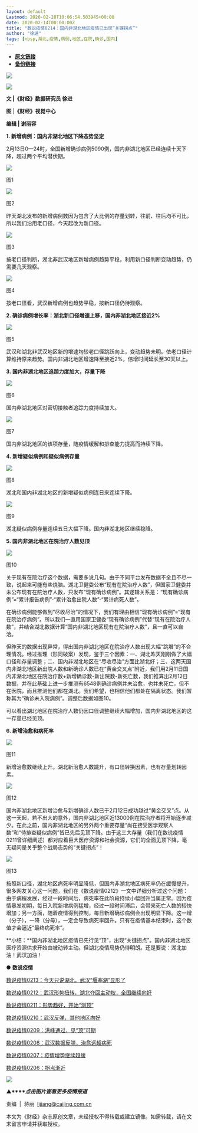 ```yaml
---
layout: default
Lastmod: 2020-02-28T10:06:54.503945+00:00
date: 2020-02-14T00:00:00Z
title: "数说疫情0214：国内非湖北地区疫情已出现“关键拐点”"
author: "徐进"
tags: [nbsp,湖北,疫情,病例,地区,在院,确诊,国内]
---
```


* [**原文链接**](http://mp.weixin.qq.com/s?__biz=MjM5NDU5NTM4MQ==&amp;mid=2653354102&amp;idx=2&amp;sn=600025a051aca6f23943d82a33bc7182&amp;chksm=bd570f2c8a20863a205e64f0d7cdc43c9f1e6c8edb8e03cecd5021c832d10789e5faed871f57#rd)
* [**备份链接**](http://archive.today/IxVVe)


![](/images/post/77e6cfb5c7ef66e00d9bd04f74961594.jpg)

![](/images/post/5f2078165e7c8e2b0f78ebd4c9c3e9bd.jpg)

  

**文 |《财经》数据研究员 徐进**

**图** |**《财经》视觉中心**

**编辑 | 谢丽容**

**1\. 新增病例：国内非湖北地区下降态势坚定**

2月13日0—24时，全国新增确诊病例5090例，国内非湖北地区已经连续十天下降，超过两个平均潜伏期。

![](/images/post/ce910ba1579f3941f3d97087f6786771.jpg)

图1

![](/images/post/fd3fc7d3d0162a04b764ec95b416c4ce.jpg)

图2

昨天湖北发布的新增病例数因为包含了大比例的存量划转，往前、往后均不可比，所以我们沿用老口径，今天起改为新口径。

![](/images/post/c438baa3b6f0661e7b9ade4c697ddcb9.jpg)

图3

按老口径判断，湖北非武汉地区新增病例趋势平稳，利用新口径判断变动趋势，仍需要几天观察。

![](/images/post/8e55045287d483f32c3133447f09e59b.jpg)

图4

按老口径看，武汉新增病例也趋势平稳，按新口径仍待观察。

**2\. 确诊病例增长率：湖北新口径增速上移，国内非湖北地区接近2%**

![](/images/post/908e37b1e4f17a10edb5fcec3d414add.jpg)  

图5

武汉和湖北非武汉地区新的增速均较老口径跳跃向上，变动趋势未明。依老口径计算维持原来趋势。国内非湖北地区增速降至接近2%，倍增时间延长至30天以上。

**3. 国内非湖北地区追踪力度加大，存量下降**

![](/images/post/e650e139e64c6252691488d64891dc1e.jpg)  

图6

国内非湖北地区对密切接触者追踪力度持续加大。

![](/images/post/a761d7b2657ad3a73749d28d1601f5e1.jpg)

图7

国内非湖北地区的该项存量，随疫情缓解和排查能力提高而持续下降。

**4. 新增疑似病例和疑似病例存量**

![](/images/post/705c50d8935b0dee7d3b0c73b4572aba.jpg)  

图8

湖北和国内非湖北地区的新增疑似病例连日来连续下降。

![](/images/post/7a60bd4e8dc6f8c1ae3cb925da4b193b.jpg)  

图9

湖北疑似病例存量连续五日大幅下降。国内非湖北地区继续稳降。

**5. 国内非湖北地区在院治疗人数见顶**

![](/images/post/8ee490fa98a3252aa3a572e72ae30f7f.jpg)  

图10

关于现有在院治疗这个数据，需要多说几句。由于不同平台发布数据不全且不尽一致，说起来可能有些烧脑。湖北卫健委公布“现有在院治疗人数”，但国家卫健委并未公布现有在院治疗人数，只发布“现有确诊病例”。其逻辑关系是：“现有确诊病例”=“累计报告病例”-“累计治愈出院人数”-“累计病死人数”。

在确诊病例能够做到“尽收尽治”的情况下，我们有理由相信“现有确诊病例”=“现有在院治疗病例”。所以我们一直用国家卫健委“现有确诊病例”代替“现有在院治疗人数”，并结合湖北数据计算“国内非湖北地区现有在院治疗人数”，且一直可以自洽。

但昨天的数据出现异常，得出国内非湖北地区在院治疗人数出现大幅“跳增”的不合理情况。经过推理（形同破案）发现，鉴于三个因素：一、湖北昨天刚刚做了大幅口径和存量调整；二、国内非湖北地区在“尽收尽治”方面比湖北好；三、这两天国内非湖北地区新出院人数和新确诊人数已在“黄金交叉点”附近，我们用2月11日国内非湖北地区在院治疗数+新增确诊数-新出院数-新死亡数，我们推算出2月12日数据，并在此基础上进一步推测有6548例确诊病例并未治愈，也并未死亡，但不在医院，而且推测他们都在湖北。我们希望，也相信他们都处在隔离状态。我们暂称其为“确诊未入院病例”。调整后数据如图10。

可以看出湖北地区在院治疗人数仍因口径调整继续大幅增加，国内非湖北地区的这一存量已经见顶。

**6. 新增治愈和病死率**

![](/images/post/c9591b242821a2ad37555b7a8da0c600.jpg)  

图11

新增治愈数继续上升。湖北新治愈人数跳升，有口径转换因素，也有存量划转因素。

![](/images/post/61651f48a176bf770ecdcb063ab6f52f.jpg)

图12

国内非湖北地区新增治愈与新增确诊人数已于2月12日成功越过“黄金交叉”点。从这一天起，若不出大的意外，国内非湖北地区近13000例在院治疗者将开始逐步减少。在此之前，国内非湖北地区的另外两个重要存量“尚在接受医学观察人数”和“待排查疑似病例”皆已先后见顶下降。由于这三大存量（我们在数说疫情0211曾详细阐述）都对应着巨大医疗资源和社会资源，它们的全面见顶下降，毫无疑问是关乎整个战局态势的“关键拐点”！

![](/images/post/02dbef82fe09618f7d180b3be5e4e3ec.jpg)

图13

按照新口径，湖北地区病死率明显降低，但国内非湖北地区病死率仍在缓慢提升，很多网友关心这一问题，我们在《数说疫情0212》一文中详细分析过这个问题：由于病程发展，经过一段时间后，病死率在此阶段持续小幅回升当属正常。因为疫情暴发初期，每日入院新增病例猛增，经过一段时间滞后，会带来死亡人数的较快增加；另一方面，随着疫情得到控制，每日新增确诊病例会出现明显下降。这一增（分子），一降（分母），一定会导致病死率回升。只有在疫情基本结束时，这个数值才会逼近“最终病死率”。

**小结：**国内非湖北地区疫情已先行见“顶”，出现“关键拐点”。国内非湖北地区医疗资源供求开始由被动转主动。但湖北疫情局势仍待明朗。还是要说：湖北加油！武汉加油！

● **数说疫情**

  

[数说疫情0213：](http://mp.weixin.qq.com/s?__biz=MjM5NDU5NTM4MQ==&mid=2653354064&idx=3&sn=c44513fb5ac481e8e2b85beac090c7db&chksm=bd570f0a8a20861cf3b2b84a54df837f9660ddd5ef932b6984b852f34b8012279d7a7d2f5ca5&scene=21#wechat_redirect)[今天只说湖北，武汉“堰塞湖”显形了](http://mp.weixin.qq.com/s?__biz=MjM5NDU5NTM4MQ==&mid=2653354064&idx=3&sn=c44513fb5ac481e8e2b85beac090c7db&chksm=bd570f0a8a20861cf3b2b84a54df837f9660ddd5ef932b6984b852f34b8012279d7a7d2f5ca5&scene=21#wechat_redirect)

[数说疫情0212：](http://mp.weixin.qq.com/s?__biz=MjM5NDU5NTM4MQ==&mid=2653354035&idx=3&sn=2026921b6c28512607d99c6a8912fba1&chksm=bd570f698a20867f6bd10d541c1a1f2d81abcb6f4ebaa0543af3c29c80477320950d9462e5fc&scene=21#wechat_redirect)[武汉形势扭转，湖北夺回主动权，全国继续向好](http://mp.weixin.qq.com/s?__biz=MjM5NDU5NTM4MQ==&mid=2653354035&idx=3&sn=2026921b6c28512607d99c6a8912fba1&chksm=bd570f698a20867f6bd10d541c1a1f2d81abcb6f4ebaa0543af3c29c80477320950d9462e5fc&scene=21#wechat_redirect)

[数说疫情0211：形势趋好，开始“测顶”](http://mp.weixin.qq.com/s?__biz=MjM5NDU5NTM4MQ==&mid=2653354002&idx=3&sn=832d8897c201b9c45e2a3cf1f7e247b1&chksm=bd570f488a20865e6cb6db9bef8a5a82be2e4792b816a3b95197cc5501f0ddc82a529d01b997&scene=21#wechat_redirect)

[数说疫情0210：](http://mp.weixin.qq.com/s?__biz=MjM5NDU5NTM4MQ==&mid=2653353925&idx=2&sn=6ebddbd4c1cec2f946588b60b86be429&chksm=bd57009f8a208989a1632956b67bdf5ec1d356a36cbeb82c06a4435cf83662be7d2b97b357ae&scene=21#wechat_redirect)[武汉反弹，其他地区向好](http://mp.weixin.qq.com/s?__biz=MjM5NDU5NTM4MQ==&mid=2653353925&idx=2&sn=6ebddbd4c1cec2f946588b60b86be429&chksm=bd57009f8a208989a1632956b67bdf5ec1d356a36cbeb82c06a4435cf83662be7d2b97b357ae&scene=21#wechat_redirect)

[数说疫情0209：](http://mp.weixin.qq.com/s?__biz=MjM5NDU5NTM4MQ==&mid=2653353861&idx=3&sn=b3dc57475973420f89935a77866fb08d&chksm=bd5700df8a2089c924357c91676026faa70a19a6fa99c3ce46590eb56593e361449115a3830a&scene=21#wechat_redirect)[洪峰通过，见“顶”可期](http://mp.weixin.qq.com/s?__biz=MjM5NDU5NTM4MQ==&mid=2653353861&idx=3&sn=b3dc57475973420f89935a77866fb08d&chksm=bd5700df8a2089c924357c91676026faa70a19a6fa99c3ce46590eb56593e361449115a3830a&scene=21#wechat_redirect)

[数说疫情0208：](http://mp.weixin.qq.com/s?__biz=MjM5NDU5NTM4MQ==&mid=2653353844&idx=4&sn=390ca70c589485bf5aa4dc10859f39da&chksm=bd57002e8a208938616ebd8a63ba66106edab9718639edccb0a6440e6b32e16cb63f16926fc7&scene=21#wechat_redirect)[武汉数据反弹，治愈远超病死](http://mp.weixin.qq.com/s?__biz=MjM5NDU5NTM4MQ==&mid=2653353844&idx=4&sn=390ca70c589485bf5aa4dc10859f39da&chksm=bd57002e8a208938616ebd8a63ba66106edab9718639edccb0a6440e6b32e16cb63f16926fc7&scene=21#wechat_redirect)

[数说疫情0207：](http://mp.weixin.qq.com/s?__biz=MjM5NDU5NTM4MQ==&mid=2653353824&idx=2&sn=1f3f3d144dddc90008b6d78e7c79c006&chksm=bd57003a8a20892cfc168e13a82aadc5b1aea0f2979326c359b65bec809a21fb01cf8fb44a6a&scene=21#wechat_redirect)[疫情增势继续趋缓](http://mp.weixin.qq.com/s?__biz=MjM5NDU5NTM4MQ==&mid=2653353824&idx=2&sn=1f3f3d144dddc90008b6d78e7c79c006&chksm=bd57003a8a20892cfc168e13a82aadc5b1aea0f2979326c359b65bec809a21fb01cf8fb44a6a&scene=21#wechat_redirect)

[数说疫情0206：](http://mp.weixin.qq.com/s?__biz=MjM5NDU5NTM4MQ==&mid=2653353793&idx=3&sn=d938c2eec796181865fa961c0235b8fc&chksm=bd57001b8a20890db804b66aac3872d66e545835230feb85cde29cda4e7200c3627e6a1a7f59&scene=21#wechat_redirect)[拐点渐近](http://mp.weixin.qq.com/s?__biz=MjM5NDU5NTM4MQ==&mid=2653353793&idx=3&sn=d938c2eec796181865fa961c0235b8fc&chksm=bd57001b8a20890db804b66aac3872d66e545835230feb85cde29cda4e7200c3627e6a1a7f59&scene=21#wechat_redirect)

[![](/images/post/4d24a5670c9a87791ea8b757d030c0d3.jpg)](https://mp.weixin.qq.com/mp/homepage?__biz=MjM5NDU5NTM4MQ==&hid=29&sn=21c0f34c737748fe3b2c372bb40ae622)

**▲****_点击图片查看更多疫情报道_**

  

  

责编  |  蒋丽  lijiang@caijing.com.cn

本文为《财经》杂志原创文章，未经授权不得转载或建立镜像。如需转载，请在文末留言申请并获取授权。

